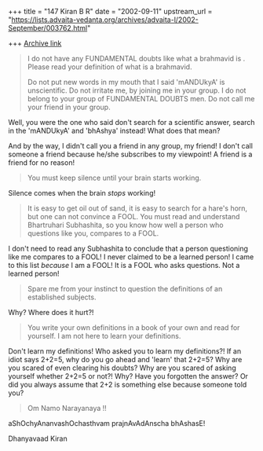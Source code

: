 +++
title = "147 Kiran B R"
date = "2002-09-11"
upstream_url = "https://lists.advaita-vedanta.org/archives/advaita-l/2002-September/003762.html"

+++
[Archive link](https://lists.advaita-vedanta.org/archives/advaita-l/2002-September/003762.html)

>
>I do not have any FUNDAMENTAL doubts like what a
>brahmavid is . Please read your definition of what is
>a brahmavid.
>
>Do not put new words in my mouth that I said
>'mANDUkyA' is unscientific. Do not irritate me, by
>joining me in your group. I do not belong to your
>group of FUNDAMENTAL DOUBTS men. Do not call me your
>friend in your group.
>

Well, you were the one who said don't search for a scientific answer,
search in the 'mANDUkyA' and 'bhAshya' instead! What does that mean?

And by the way, I didn't call you a friend in any group, my friend! I don't
call someone a friend because he/she subscribes to my viewpoint! A friend
is a friend for no reason!

>You must keep silence until your brain starts working.

Silence comes when the brain *stops* working!

>It is easy to get oil out of sand, it is easy to
>search for a hare's horn, but one can not convince a
>FOOL. You must read and understand Bhartruhari
>Subhashita, so you know how well a person who
>questions like you, compares to a FOOL.
>

I don't need to read any Subhashita to conclude that a person questioning
like me compares to a FOOL! I never claimed to be a learned person! I came
to this list *because* I am a FOOL! It is a FOOL who asks questions. Not a
learned person!

>Spare me from your instinct to question the
>definitions of an established subjects.

Why? Where does it hurt?!

> You write your
>own definitions in a book of your own and read for
>yourself. I am not here to learn your definitions.

Don't learn my definitions! Who asked you to learn my definitions?! If an
idiot says 2+2=5, why do you go ahead and 'learn' that 2+2=5? Why are you
scared of even clearing his doubts? Why are you scared of asking yourself
whether 2+2=5 or not?! Why? Have you forgotten the answer? Or did you
always assume that 2+2 is something else because someone told you?

>
>Om Namo Narayanaya !!

aShOchyAnanvashOchasthvam prajnAvAdAnscha bhAshasE!

Dhanyavaad
Kiran

